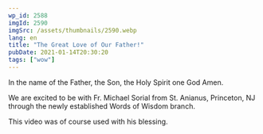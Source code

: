 ```yaml
---
wp_id: 2588
imgId: 2590
imgSrc: /assets/thumbnails/2590.webp
lang: en
title: "The Great Love of Our Father!"
pubDate: 2021-01-14T20:30:20
tags: ["wow"]
---
```


<!-- page: 6 -->

<p>In the name of the Father, the Son, the Holy Spirit one God Amen.</p>
<p>We are excited to be with Fr. Michael Sorial from St. Anianus, Princeton, NJ through the newly established Words of Wisdom branch.</p>
<p>This video was of course used with his blessing.</p>
<p>&nbsp;</p>
